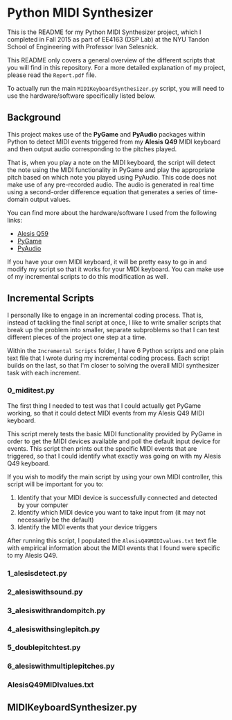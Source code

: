 # Python MIDI Synthesizer

This is the README for my Python MIDI Synthesizer project, which I completed in Fall 2015 as part of EE4163 (DSP Lab) at the NYU Tandon School of Engineering with Professor Ivan Selesnick.

This README only covers a general overview of the different scripts that you will find in this repository. For a more detailed explanation of my project, please read the `Report.pdf` file.

To actually run the main `MIDIKeyboardSynthesizer.py` script, you will need to use the hardware/software specifically listed below.

## Background

This project makes use of the **PyGame** and **PyAudio** packages within Python to detect MIDI events triggered from my **Alesis Q49** MIDI keyboard and then output audio corresponding to the pitches played.

That is, when you play a note on the MIDI keyboard, the script will detect the note using the MIDI functionality in PyGame and play the appropriate pitch based on which note you played using PyAudio. This code does not make use of any pre-recorded audio. The audio is generated in real time using a second-order difference equation that generates a series of time-domain output values.

You can find more about the hardware/software I used from the following links:
* [Alesis Q59](http://www.alesis.com/products/legacy/q49)
* [PyGame](https://www.pygame.org)
* [PyAudio](https://people.csail.mit.edu/hubert/pyaudio/)

If you have your own MIDI keyboard, it will be pretty easy to go in and modify my script so that it works for your MIDI keyboard. You can make use of my incremental scripts to do this modification as well.

## Incremental Scripts

I personally like to engage in an incremental coding process. That is, instead of tackling the final script at once, I like to write smaller scripts that break up the problem into smaller, separate subproblems so that I can test different pieces of the project one step at a time.

Within the `Incremental Scripts` folder, I have 6 Python scripts and one plain text file that I wrote during my incremental coding process. Each script builds on the last, so that I'm closer to solving the overall MIDI synthesizer task with each increment.

### 0_miditest.py

The first thing I needed to test was that I could actually get PyGame working, so that it could detect MIDI events from my Alesis Q49 MIDI keyboard.

This script merely tests the basic MIDI functionality provided by PyGame in order to get the MIDI devices available and poll the default input device for events. This script then prints out the specific MIDI events that are triggered, so that I could identify what exactly was going on with my Alesis Q49 keyboard.

If you wish to modify the main script by using your own MIDI controller, this script will be important for you to:
 1. Identify that your MIDI device is successfully connected and detected by your computer
 2. Identify which MIDI device you want to take input from (it may not necessarily be the default)
 3. Identify the MIDI events that your device triggers

After running this script, I populated the `AlesisQ49MIDIvalues.txt` text file with empirical information about the MIDI events that I found were specific to my Alesis Q49.

### 1_alesisdetect.py

### 2_alesiswithsound.py

### 3_alesiswithrandompitch.py

### 4_alesiswithsinglepitch.py

### 5_doublepitchtest.py

### 6_alesiswithmultiplepitches.py

### AlesisQ49MIDIvalues.txt

## MIDIKeyboardSynthesizer.py
